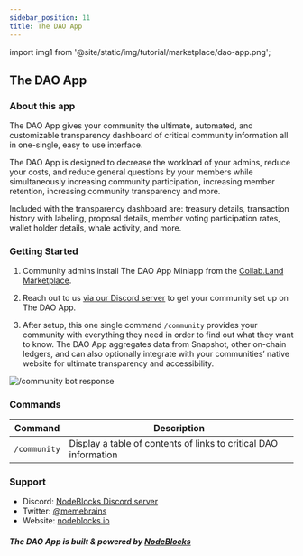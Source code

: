 ```yaml
---
sidebar_position: 11
title: The DAO App
---
```

import img1 from '@site/static/img/tutorial/marketplace/dao-app.png';

## The DAO App

### About this app

The DAO App gives your community the ultimate, automated, and customizable transparency dashboard of critical community information all in one-single, easy to use interface.

The DAO App is designed to decrease the workload of your admins, reduce your costs, and reduce general questions by your members while simultaneously increasing community participation, increasing member retention, increasing community transparency and more.

Included with the transparency dashboard are: treasury details, transaction history with labeling, proposal details, member voting participation rates, wallet holder details, whale activity, and more.

### Getting Started

1. Community admins install The DAO App Miniapp from the [Collab.Land Marketplace](https://cc.collab.land/).

2. Reach out to us [via our Discord server](https://discord.gg/H9h4wHRWsc) to get your community set up on The DAO App.

3. After setup, this one single command `/community` provides your community with everything they need in order to find out what they want to know. The DAO App aggregates data from Snapshot, other on-chain ledgers, and can also optionally integrate with your communities’ native website for ultimate transparency and accessibility.

  <div class="text--center">
    <img  src={img1} alt="/community bot response" />
  </div>

### Commands

| Command     | Description |
| ----------- | ----------- |
| `/community`   | Display a table of contents of links to critical DAO information |

### Support

* Discord: [NodeBlocks Discord server](https://discord.gg/H9h4wHRWsc)
* Twitter: [@memebrains](https://twitter.com/memebrains) 
* Website: [nodeblocks.io](https://nodeblocks.io)

##### The DAO App is built & powered by [NodeBlocks](https://nodeblocks.io)